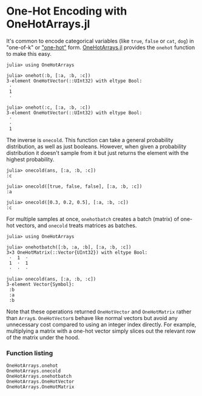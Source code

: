 # One-Hot Encoding with OneHotArrays.jl

It's common to encode categorical variables (like `true`, `false` or `cat`, `dog`) in "one-of-k" or ["one-hot"](https://en.wikipedia.org/wiki/One-hot) form. [OneHotArrays.jl](https://github.com/FluxML/OneHotArrays.jl) provides the `onehot` function to make this easy.

```jldoctest onehot
julia> using OneHotArrays

julia> onehot(:b, [:a, :b, :c])
3-element OneHotVector(::UInt32) with eltype Bool:
 ⋅
 1
 ⋅

julia> onehot(:c, [:a, :b, :c])
3-element OneHotVector(::UInt32) with eltype Bool:
 ⋅
 ⋅
 1
```

The inverse is `onecold`. This function can take a general probability distribution, as well as just booleans. However, when given a probability distribution it doesn't sample from it but just returns the element with the highest probability.

```jldoctest onehot
julia> onecold(ans, [:a, :b, :c])
:c

julia> onecold([true, false, false], [:a, :b, :c])
:a

julia> onecold([0.3, 0.2, 0.5], [:a, :b, :c])
:c
```

For multiple samples at once, `onehotbatch` creates a batch (matrix) of one-hot vectors, and `onecold` treats matrices as batches.

```jldoctest onehot
julia> using OneHotArrays

julia> onehotbatch([:b, :a, :b], [:a, :b, :c])
3×3 OneHotMatrix(::Vector{UInt32}) with eltype Bool:
 ⋅  1  ⋅
 1  ⋅  1
 ⋅  ⋅  ⋅

julia> onecold(ans, [:a, :b, :c])
3-element Vector{Symbol}:
 :b
 :a
 :b
```

Note that these operations returned `OneHotVector` and `OneHotMatrix` rather than `Array`s. `OneHotVector`s behave like normal vectors but avoid any unnecessary cost compared to using an integer index directly. For example, multiplying a matrix with a one-hot vector simply slices out the relevant row of the matrix under the hood.

### Function listing

```@docs
OneHotArrays.onehot
OneHotArrays.onecold
OneHotArrays.onehotbatch
OneHotArrays.OneHotVector
OneHotArrays.OneHotMatrix
```
